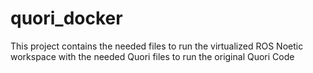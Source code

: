 # quori_docker
This project contains the needed files to run the virtualized ROS Noetic workspace with the needed Quori files to run the original Quori Code
